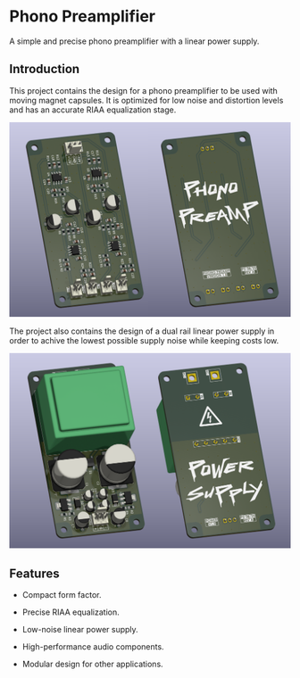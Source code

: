 # Phono Preamplifier

A simple and precise phono preamplifier with a linear power supply.

## Introduction

This project contains the design for a phono preamplifier to be used with moving magnet capsules. It is optimized for low noise and distortion levels and has an accurate RIAA equalization stage.

<p align="center"><img src="/Preamplifier/Design/Preamplifier.png" alt="PREAMPLIFIER"></p>

The project also contains the design of a dual rail linear power supply in order to achive the lowest possible supply noise while keeping costs low.

<p align="center"><img src="/PowerSupply/Design/PowerSupply.png" alt="POWER SUPPLY"></p>

## Features

 - Compact form factor.

 - Precise RIAA equalization.

 - Low-noise linear power supply.

 - High-performance audio components.

 - Modular design for other applications.
